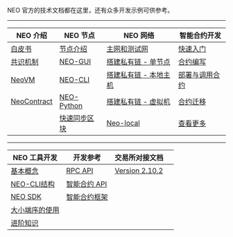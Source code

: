NEO 官方的技术文档都在这里，还有众多开发示例可供参考。

------


| NEO 介绍 | NEO 节点 | NEO 网络 | 智能合约开发 |
| ------- | --------| -------- | ------- |
| [白皮书](basic/whitepaper.md) | [节点介绍](node/introduction.md) | [主网和测试网](network/testnet.md) | [快速入门](sc/gettingstarted/introduction.md) |
| [共识机制](basic/technology/dbft.md) | [NEO-GUI](node/gui/install.md) | [搭建私有链 - 单节点](network/private-chain/solo.md) | [合约编写](sc/write/basics.md) |
| [NeoVM](basic/technology/neovm.md) | [NEO-CLI](node/cli/setup.md) | [搭建私有链 - 本地主机](network/private-chain/private-chain2.md) | [部署与调用合约](sc/deploy/deploy-invoke.md) |
| [NeoContract](basic/technology/neocontract.md) | [NEO-Python](node/python/overview.md) | [搭建私有链 - 虚拟机](network/private-chain/private-chain.md) | [合约迁移](sc/migrate.md) |
|  | [快速同步区块](node/syncblocks.md) | [Neo-local](network/private-chain/neolocal.md) | [查看更多](sc/sample/HelloWorld.md) |

------


| NEO 工具开发                                    | 开发参考                                       | 交易所对接文档                                  |      |
| ----------------------------------------------- | ---------------------------------------------- | ----------------------------------------------- | ---- |
| [基本概念](tooldev/concept/blockchain/block.md) | [RPC API](reference/rpc/latest-version/api.md) | [Version 2.10.2](exchange/2.10.2/deploynode.md) |      |
| [NEO-CLI结构](tooldev/neo_cli_structure.md)     | [智能合约 API](reference/scapi/api.md)         |                                                 |      |
| [NEO SDK](tooldev/sdk/introduction.md)          | [智能合约框架](reference/scapi/fw.md)          |                                                 |      |
| [大小端序的使用](tooldev/endian.md)             |                                                |                                                 |      |
| [进阶知识](tooldev/advanced/neo_vm.md)          |                                                |                                                 |      |



<link href="index.css" rel="stylesheet" />